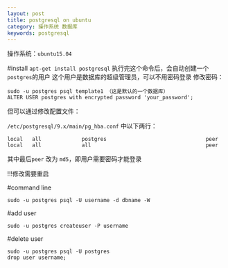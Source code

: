 ```yaml
---
layout: post
title: postgresql on ubuntu
category: 操作系统 数据库
keywords: postgresql
---
```


操作系统：`ubuntu15.04`

#install
`apt-get install postgresql`
执行完这个命令后，会自动创建一个`postgres`的用户
这个用户是数据库的超级管理员，可以不用密码登录
修改密码：

```
sudo -u postgres psql template1 （这是默认的一个数据库）
ALTER USER postgres with encrypted password 'your_password';
```

但可以通过修改配置文件：

`/etc/postgresql/9.x/main/pg_hba.conf`
中以下两行：

```
local   all             postgres                                peer
local   all             all                                     peer
```
其中最后`peer` 改为 `md5`，即用户需要密码才能登录

!!!修改需要重启


#command line

```
sudo -u postgres psql -U username -d dbname -W
```


#add user

```
sudo -u postgres createuser -P username
```

#delete user

```
sudo -u postgres psql -U postgres
drop user username;
```

